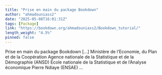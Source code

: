 ```yaml
---
title: "Prise en main du package Bookdown"
author: "ahmadouniass2"
date: "2025-05-08T16:01:31Z"
tags: [Package]
link: "https://bookdown.org/ahmadouniass2/Bookdown_tutorial/"
length_weight: "4.5%"
pinned: false
---
```


Prise en main du package Bookdown [...] Ministère de l’Economie, du Plan et de la Coopération Agence nationale de la Statistique et de la Démographie (ANSD) Ecole nationale de la Statistique et de l’Analyse économique Pierre Ndiaye (ENSAE)  ...

